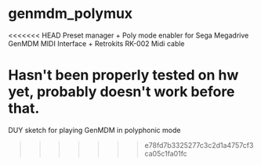 # genmdm_polymux

<<<<<<< HEAD
Preset manager + Poly mode enabler for Sega Megadrive GenMDM MIDI Interface + Retrokits RK-002 Midi cable

Hasn't been properly tested on hw yet, probably doesn't work before that.
=======
DUY sketch for playing GenMDM in polyphonic mode
>>>>>>> e78fd7b3325277c3c2d1a4757cf3ca05c1fa01fc
